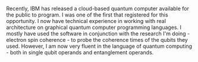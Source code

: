 Recently, IBM has released a cloud-based quantum computer available for the public to program. I was one of the first that registered for this opportunity. I now have technical experience in working with real architecture on graphical quantum computer programming languages. I mostly have used the software in conjunction with the research I'm doing - electron spin coherence - to probe the coherence times of the qubits they used. However, I am now very fluent in the language of quantum computing - both in single qubit operands and entanglement operands.
